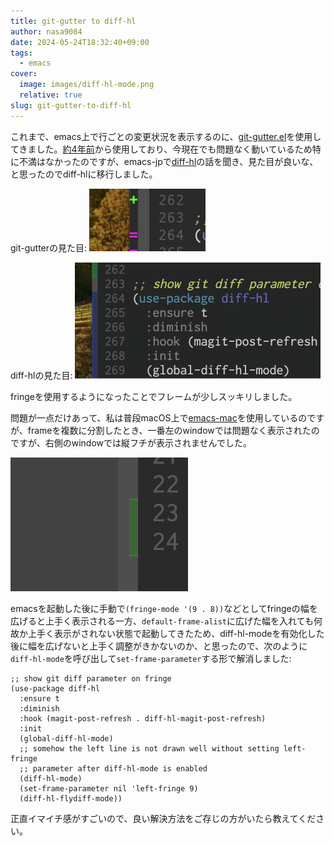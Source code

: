 ```yaml
---
title: git-gutter to diff-hl
author: nasa9084
date: 2024-05-24T18:32:40+09:00
tags:
  - emacs
cover:
  image: images/diff-hl-mode.png
  relative: true
slug: git-gutter-to-diff-hl
---
```


これまで、emacs上で行ごとの変更状況を表示するのに、[git-gutter.el](https://github.com/emacsorphanage/git-gutter)を使用してきました。[約4年前](https://github.com/nasa9084/dotfiles/commit/5aa3c33a095a40e80332607f1f84a71e15761623)から使用しており、今現在でも問題なく動いているため特に不満はなかったのですが、emacs-jpで[diff-hl](https://github.com/dgutov/diff-hl)の話を聞き、見た目が良いな、と思ったのでdiff-hlに移行しました。

git-gutterの見た目:
![git-gutter](images/git-gutter.png)

diff-hlの見た目:
![diff-hl](images/diff-hl-mode.png)

fringeを使用するようになったことでフレームが少しスッキリしました。

問題が一点だけあって、私は普段macOS上で[emacs-mac](https://bitbucket.org/mituharu/emacs-mac)を使用しているのですが、frameを複数に分割したとき、一番左のwindowでは問題なく表示されたのですが、右側のwindowでは縦フチが表示されませんでした。

![右側のwindowで縦フチが表示されない問題](images/right-window.png)

emacsを起動した後に手動で`(fringe-mode '(9 . 8))`などとしてfringeの幅を広げると上手く表示される一方、`default-frame-alist`に広げた幅を入れても何故か上手く表示がされない状態で起動してきたため、diff-hl-modeを有効化した後に幅を広げないと上手く調整がきかないのか、と思ったので、次のように`diff-hl-mode`を呼び出して`set-frame-parameter`する形で解消しました:

``` emacs-lisp
;; show git diff parameter on fringe
(use-package diff-hl
  :ensure t
  :diminish
  :hook (magit-post-refresh . diff-hl-magit-post-refresh)
  :init
  (global-diff-hl-mode)
  ;; somehow the left line is not drawn well without setting left-fringe
  ;; parameter after diff-hl-mode is enabled
  (diff-hl-mode)
  (set-frame-parameter nil 'left-fringe 9)
  (diff-hl-flydiff-mode))
```

正直イマイチ感がすごいので、良い解決方法をご存じの方がいたら教えてください。
